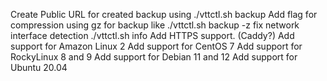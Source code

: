Create Public URL for created backup using ./vttctl.sh backup
Add flag for compression using gz for backup like ./vttctl.sh backup -z
fix network interface detection ./vttctl.sh info
Add HTTPS support. (Caddy?)
Add support for Amazon Linux 2
Add support for CentOS 7
Add support for RockyLinux 8 and 9
Add support for Debian 11 and 12
Add support for Ubuntu 20.04 
